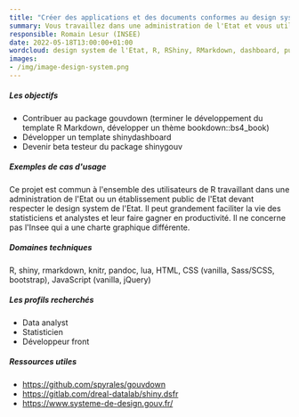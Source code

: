 ```yaml
---
title: "Créer des applications et des documents conformes au design system de l'Etat avec R : gouvdown et shinygouv"
summary: Vous travaillez dans une administration de l'Etat et vous utilisez R pour faire des applications Shiny ou des rapports R Markdown ? Problème, vos documents doivent respecter le design system de l'Etat. Plutôt que d'implémenter le design system de l'Etat dans votre coin, venez contribuer aux projets gouvdown et shinygouv ! Ces packages ont pour objectifs de permettre aux utilisateurs de R de créer des applications et des documents conformes au design system de l'Etat.
responsible: Romain Lesur (INSEE)
date: 2022-05-18T13:00:00+01:00
wordcloud: design system de l'Etat, R, RShiny, RMarkdown, dashboard, publications 
images:
- /img/image-design-system.png
---
```

 



##### Les objectifs
 
* Contribuer au package gouvdown (terminer le développement du template R Markdown, développer un thème bookdown::bs4_book)
* Développer un template shinydashboard
* Devenir beta testeur du package shinygouv
 
##### Exemples de cas d'usage
Ce projet est commun à l'ensemble des utilisateurs de R travaillant dans une administration de l'Etat ou un établissement public de l'Etat devant respecter le design system de l'Etat.
Il peut grandement faciliter la vie des statisticiens et analystes et leur faire gagner en productivité.
Il ne concerne pas l'Insee qui a une charte graphique différente.
 
##### Domaines techniques
R, shiny, rmarkdown, knitr, pandoc, lua, HTML, CSS (vanilla, Sass/SCSS, bootstrap), JavaScript (vanilla, jQuery)
 
##### Les profils recherchés
* Data analyst
* Statisticien
* Développeur front
 
##### Ressources utiles
* https://github.com/spyrales/gouvdown
* https://gitlab.com/dreal-datalab/shiny.dsfr
* https://www.systeme-de-design.gouv.fr/